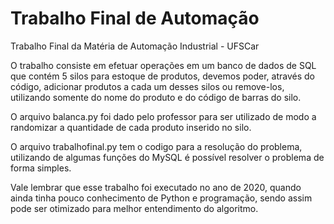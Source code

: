 # Trabalho Final de Automação
Trabalho Final da Matéria de Automação Industrial - UFSCar

O trabalho consiste em efetuar operações em um banco de dados de SQL que contém 5 silos para estoque de produtos, devemos poder, através do código, adicionar produtos a cada um desses silos ou remove-los, utilizando somente do nome do produto e do código de barras do silo.

O arquivo balanca.py foi dado pelo professor para ser utilizado de modo a randomizar a quantidade de cada produto inserido no silo.

O arquivo trabalhofinal.py tem o codigo para a resolução do problema, utilizando de algumas funções do MySQL é possível resolver o problema de forma simples.

Vale lembrar que esse trabalho foi executado no ano de 2020, quando ainda tinha pouco conhecimento de Python e programação, sendo assim pode ser otimizado para melhor entendimento do algoritmo.
